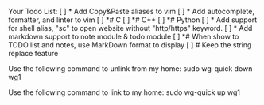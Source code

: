 Your Todo List:
[ ] * Add Copy&Paste aliases to vim
[ ] * Add autocomplete, formatter, and linter to vim
[ ] *# C
[ ] *# C++
[ ] *# Python
[ ] * Add support for shell alias, "sc" to open website without "http/https" keyword.
[ ] * Add markdown support to note module & todo module
[ ] *# When show to TODO list and notes, use MarkDown format to display
[ ] *#* Keep the string replace feature

Use the following command to unlink from my home:
    sudo wg-quick down wg1

Use the following command to link to my home:
    sudo wg-quick up wg1
